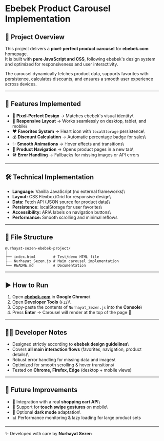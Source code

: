 # Ebebek Product Carousel Implementation

## 📌 Project Overview

This project delivers a **pixel-perfect product carousel** for
**ebebek.com** homepage.\
It is built with **pure JavaScript and CSS**, following ebebek's design
system and optimized for responsiveness and user interactivity.

The carousel dynamically fetches product data, supports favorites with
persistence, calculates discounts, and ensures a smooth user experience
across devices.

---

## 🚀 Features Implemented

- 🎨 **Pixel-Perfect Design** → Matches ebebek's visual identity\
- 📱 **Responsive Layout** → Works seamlessly on desktop, tablet, and
  mobile\
- ❤️ **Favorites System** → Heart icon with `localStorage`
  persistence\
- 💰 **Discount Calculation** → Automatic percentage badge for sales\
- ✨ **Smooth Animations** → Hover effects and transitions\
- 🔗 **Product Navigation** → Opens product pages in a new tab\
- 🛠️ **Error Handling** → Fallbacks for missing images or API errors

---

## 🛠️ Technical Implementation

- **Language:** Vanilla JavaScript (no external frameworks)\
- **Layout:** CSS Flexbox/Grid for responsive design\
- **Data:** Fetch API (JSON source for product data)\
- **Persistence:** localStorage for user favorites\
- **Accessibility:** ARIA labels on navigation buttons\
- **Performance:** Smooth scrolling and minimal reflows

---

## 📂 File Structure

    nurhayat-sezen-ebebek-project/
    │
    ├── index.html        # Test/demo HTML file
    ├── Nurhayat_Sezen.js # Main carousel implementation
    └── README.md         # Documentation

---

## ▶️ How to Run

1.  Open **[ebebek.com](https://www.e-bebek.com/)** in **Google
    Chrome**\
2.  Open **Developer Tools** (`F12`)\
3.  Copy-paste the contents of `Nurhayat_Sezen.js` into the **Console**\
4.  Press **Enter** → Carousel will render at the top of the page 🎉

---

## 🧑‍💻 Developer Notes

- Designed strictly according to **ebebek design guidelines**\
- Covers **all main interaction flows** (favorites, navigation,
  product details)\
- Robust error handling for missing data and images\
- Optimized for smooth scrolling & hover transitions\
- Tested on **Chrome, Firefox, Edge** (desktop + mobile views)

---

## 🔮 Future Improvements

- 🛒 Integration with a real **shopping cart API**\
- 🤏 Support for **touch swipe gestures** on mobile\
- 🌙 Optional **dark mode** adaptation\
- 📊 Performance monitoring & lazy loading for large product sets

---

✨ Developed with care by **Nurhayat Sezen**
